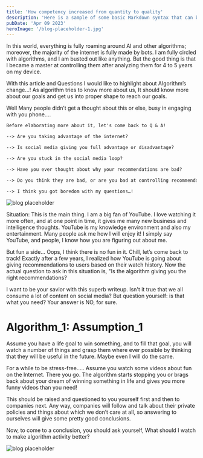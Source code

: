 ```yaml
---
title: 'How competency increased from quantity to quality'
description: 'Here is a sample of some basic Markdown syntax that can be used when writing Markdown content in Astro.'
pubDate: 'Apr 09 2023'
heroImage: '/blog-placeholder-1.jpg'
---
```


In this world, everything is fully roaming around AI and other algorithms; moreover, the majority of the internet is fully made by bots. I am fully circled with algorithms, and I am busted out like anything. But the good thing is that I became a master at controlling them after analyzing them for 4 to 5 years on my device.

With this article and Questions I would like to highlight about Algorithm’s change…! As algorithm tries to know more about us, It should know more about our goals and get us into proper shape to reach our goals.

Well Many people didn’t get a thought about this or else, busy in engaging with you phone….

```markdown
Before elaborating more about it, let's come back to Q & A!

--> Are you taking advantage of the internet?

--> Is social media giving you full advantage or disadvantage?

--> Are you stuck in the social media loop?

--> Have you ever thought about why your recommendations are bad?

--> Do you think they are bad, or are you bad at controlling recommendations?

--> I think you got boredom with my questions…!

```

![blog placeholder](/blog-placeholder-about.jpg)

Situation: This is the main thing.
I am a big fan of YouTube. I love watching it more often, and at one point in time, it gives me many new business and intelligence thoughts. YouTube is my knowledge environment and also my entertainment. Many people ask me how I will enjoy it! I simply say YouTube, and people, I know how you are figuring out about me.

But fun a side... Oops, I think there is no fun in it. Chill,  let’s come back to track! Exactly after a few years, I realized how YouTube is going about giving recommendations to users based on their watch history.
Now the actual question to ask in this situation is, "Is the algorithm giving you the right recommendations?

I want to be your savior with this superb writeup.
Isn't it true that we all consume a lot of content on social media? But question yourself: is that what you need? Your answer is NO, for sure.

# Algorithm_1: Assumption_1
Assume you have a life goal to win something, and to fill that goal, you will watch a number of things and grasp them where ever possible by thinking that they will be useful in the future. Maybe even I will do the same.

For a while to be stress-free.….
Assume you watch some videos about fun on the Internet. There you go. The algorithm starts stopping you or brags back about your dream of winning something in life and gives you more funny videos than you need!

This should be raised and questioned to you yourself first and then to companies next. Any way, companies will follow and talk about their private policies and things about which we don’t care at all, so answering to ourselves will give some pretty good conclusions.

Now, to come to a conclusion, you should ask yourself, What should I watch to make algorithm activity better?

![blog placeholder](/blog-placeholder-about.jpg)